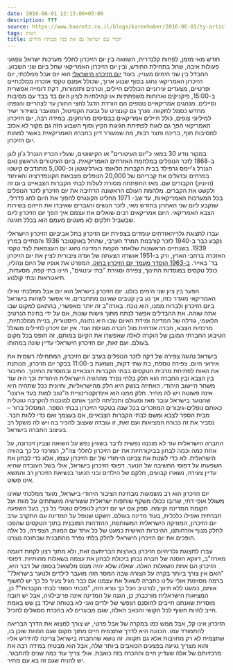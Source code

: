 ```yaml
---
date: 2016-06-01 12:13:00+03:00
description: ???
source: https://www.haaretz.co.il/blogs/karenhaber/2016-06-01/ty-article/0000017f-f8bb-d460-afff-fbff0fc40000
tags: דעות
title: יזכור עם ישראל גם את בניו ובנותיו החיים
---
```


חודש מאי מזמן, לפחות קלנדרית, השוואה בין יום הזיכרון לחללי מערכות ישראל ונפגעי פעולות איבה, שחל בתחילת החודש, ובין יום הזיכרון האמריקאי שחל ביום שני השבוע. ההבדל בין שני הימים מעניין. בעוד [יום הזיכרון הישראלי](/news/education/2016-05-10/ty-article/0000017f-e6dd-dea7-adff-f7ff9ac40000) הוא יום אבל ממלכתי, יום הזיכרון האמריקאי נחגג בסוף שבוע ארוך, שכולל אמנם טקסי אזכרה ממלכתיים ופרטיים, מצעדים עירוניים הכוללים חיילים, וטרנים ותזמורות, דקת דומייה אפשרית ב-15:00, פיקניקים וארוחות משפחתיות או קהילתיות לציון היום בד בבד עם מסיבות וסיילים. מנהגים אמריקאיים נוספים הם הורדת הדגל לחצי התורן עד לצהריים והנפתו מחדש כסמל לתקווה. נערך גם קונצרט על גבעת הקפיטול, המועבר בשידור ישיר למיליוני צופים, כולל חיילים אמריקאים בבסיסים מרוחקים. במידה רבה, יום הזיכרון האמריקאי הפך גם לאות לפתיחת חגיגות הקיץ וסוף השבוע הזה גם מקור לא אכזב למסיבות חוף, בריכה וחצר רבות, מה שמעורר דיון בחברה האמריקאית באשר למהות יום הזיכרון. 

במקור נודע 30 במאי כ"יום העיטורים" או הקישוטים, שעליו הכריז הגנרל ג'ון לוגן ב-1868 לזכר הנופלים במלחמת האזרחים האמריקאית. ביום העיטורים הראשון נאם הגנרל ג'יימס גרפילד בבית הקברות הלאומי בארלינגטון וכ-5,000 מתנדבים קישטו בפרחים ובדגלים את קבריהם של 20,000 הנופלים מצבאות הקונפדרציה והאיחוד (היוניון) הקבורים שם. מאז התפתחה מסורת לעלות לבתי הקברות הצבאיים ביום זה ולקשט את הקברים. מלחמת העולם הראשונה הרחיבה את יום הזיכרון לזכר הנופלים בכל המערכות האמריקאיות, עד שב- 1971 החליט הקונגרס להפוך את היום לחג פדרלי, שנקבע ליום שני האחרון בחודש מאי, לזכר הנשים והגברים שאיבדו את חייהם בשירות הצבא האמריקאי. היום אמריקאים רבים שואלים את עצמם איך הפך יום הזיכרון ליום שבשביל חלקים לא מעטים מעמם הוא בכלל חגיגה. 

 עברו לתצוגת גלריהאזרחים עומדים בצפירת יום הזיכרון בתל אביביום הזיכרון הישראלי נקבע כבר ב-1940 לזכר קורבנות המרד הערבי, שהחל באוקטובר 1936 והסתיים במרץ 1939. בשנתיים הראשונות שלאחר הקמת המדינה נחגג יום העצמאות לצד טקסי האזכרה ברחבי הארץ, ורק ב-1951 אושרה הצעתה של ועדה ציבורית לציין את יום הזיכרון בד' באייר. [ב-1963 הוסדר מעמד יום הזיכרון בחוק](/magazine/the-edge/2016-04-29/ty-article/.premium/0000017f-db99-db22-a17f-ffb997f80000), המפרט את אופיו של היום ונהליו, כולל טקסים במוסדות החינוך, צפירה וסגירת "בתי עינוגים", היינו בתי קפה, מסעדות, תיאטראות ובתי קולנוע. 

הפער בין ציון שני הימים בולט. יום הזיכרון בישראל הוא יום אבל ממלכתי ואילו האמריקאי מוגדר כזה, אך נע בין קטבים שאינם מתחברים. אי אפשר לשהות בישראל ביום הזיכרון ולברוח ממנו, הוא נוכח. בארה"ב זה יותר מאפשרי, בהתאם למקום שבו אתה שוהה. את ההבדלים אפשר לנתח מתוך גישות שונות, אם על ידי בחינת הנרטיב הלאומי, גודלה של המדינה ומידת האיום שבו היא נתונה, היסטוריה, בניית ממלכתיות, מרכזיות הצבא, חברה אזרחית מול חברה מגויסת ועוד. אין יום זיכרון לחיילים משולל הטיבוע החברתי המובן של הוקרה לאלה שאפשרו את הקיום במותם, זה תופס בכל מקום בעולם. ועם זאת, יום הזיכרון הישראלי עדיין שונה במהותו. 

בישראל נהוגה צפירה של דקה לזכר הנופלים בערב יום הזיכרון, המתחילה רשמית את אירועי היום. צפירה נוספת, בת שתי דקות, נשמעת ב-11:00 בבקר יום הזיכרון, הנותנת את האות לפתיחת מרבית הטקסים בבתי הקברות הצבאיים ובמוסדות החינוך. החיבור בין הצבא ובין החברה הוא חלק בלתי נפרד מההוויה הישראלית היהודית וכך היה עוד משחר היישוב היהודי. האחיזה בנשק היא חלק מהישראליות, וחיונית ככל שתהיה היא אינה פשוטה ויש לה מחיר. חלק ממנו הוא אינדוקטרינציית ה"טוב למות בעד ארצנו" שהנוער בישראל עובר מאז ומעולם ותכליתה לחנך אותם למוכנות להקרבה טוטלית כאותם נופלים-גיבורים המוזכרים בכל שנה בטקסי הזיכרון בבתי הספר. המסלול ברור – מבית הספר לצבא ומשם לבתי הקברות הצבאיים, אם בעצמך ואם כדי ללוות חבר. נסביר את זה ככורח המציאות ועם זאת, זו עובדה שעצוב להכיר בה ויש לה משקל רב בעיצוב החברה בישראל. 

החברה הישראלית עוד לא מוכנה נפשית לדבר בשוויון נפש על השואה וצביון זיכרונה, על אחת כמה וכמה לבחון בביקורתיות את יום הזיכרון לחללי צה"ל, המרכזי כל כך בהוויה הישראלית. לא כדי לשנות את צביונו הייחודי של יום הזיכרון עצמו, אלא כדי לבחון את השפעתו על דפוסי החשיבה של הנוער. דפוסי הזיכרון בישראל, אולי בשל העובדה שהיא עדיין צעירה, נשארו קבועים, חלקם של הילדים ובני הנוער בנשיאת הזיכרון רב והמשא אינו פשוט. 

יום הזיכרון הוא רב משמעות מבחינת הציבור היהודי בישראל, מועד ממלכתי שאינו משולל אופי דתי, שרובו ככולו משקף שותפות ישראלית ששורשיה מושתתים על מוות ועל תקומת המדינה וקיומה. ספק אם יש יום זיכרון לנופלים טוטלי כל כך, בעל השפעה חברתית ואפילו כלכלית, בעוד מדינה בעולם. השקט שנופל על המדינה עם התקרב ערב יום הזיכרון, המוזיקה הישראלית המשותפת, ההזדהות המובנית בתוך הטקסים שהפכו לחלק מנוף אזרחותנו, ההיכרות האישית כמעט של כל אחד עם המוות, הצפירה, כל אלה הופכים את יום הזיכרון הישראלי לחלק בלתי נפרד מהתבנית שבתוכה נוצרנו. 

 עברו לתצוגת גלריהיום הזיכרון בארצות הבריתעם זאת, ולא מתוך רצון לקחת דוגמה מארה"ב, דווקא חוסנה של חברה נבחן ביכולת לבחון את עצמה בשאלות מהותיות. דפוסי הזיכרון הם אחת השאלות האלה. שאלה שלא יהיה מנוס מלשאול בסופו של דבר היא, "האם אין צורך ביותר בקרה על הצורה שבה המסר הזה מועבר לילדים ולנוער בישראל?" ברמה מסוימת אולי עלינו כחברה לשאול את עצמנו אם כבר מגיל צעיר כל כך יש לחשוף אותם, כמעט ללא תיווך, לנרטיב הכל כך נורא הזה, "מבתי הספר לבתי הקברות"? כן, המציאות הישראלית מורכבת; כן, הגנה על המדינה אינה פריבילגיה, אבל יש חובה מוסרית שאנחנו חייבים לחוסנם הנפשי של ילדים ואני לא בטוחה שילד בן שש באמת חייב להיות חשוף לכל הקושי והכאב האלה, שגם מבוגרים לא בהכרח מסוגלים להכיל. 

הזיכרון אינו קל, אבל ממש כמו במקרה של אבל פרטי, יש צורך למצוא את הדרך הבריאה להתמודד עמו. הכוונה היא לדרך שתצמיח חיים מתוך מקום שגם המוות שוכן בו, שתצמיח לא רק מחויבות אלא גם תקווה. זה נושא שהחברה בישראל צריכה להידרש אליו והוא מצריך נגיעה בפצעים הכואבים ביותר שלה, אבל הוא מבטיח במידה רבה את מרכזיותם של אלה שעדיין חיים וההכרה בזה כואבת. אולי צריך עוד כמה שנים להתבגר. יש להניח שגם זה בא עם מחיר.